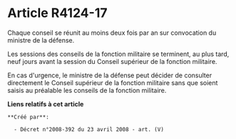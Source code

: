 # Article R4124-17

Chaque conseil se réunit au moins deux fois par an sur convocation du ministre de la défense.

Les sessions des conseils de la fonction militaire se terminent, au plus tard, neuf jours avant la session du Conseil
supérieur de la fonction militaire.

En cas d'urgence, le ministre de la défense peut décider de consulter directement le Conseil supérieur de la fonction
militaire sans que soient saisis au préalable les conseils de la fonction militaire.

**Liens relatifs à cet article**

	**Créé par**:

	  - Décret n°2008-392 du 23 avril 2008 - art. (V)
